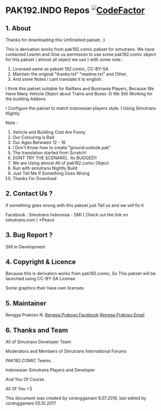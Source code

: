 # PAK192.INDO Repos [![CodeFactor](https://www.codefactor.io/repository/github/vzrenggamani/pak192indo/badge/master)](https://www.codefactor.io/repository/github/vzrenggamani/pak192indo/overview/master)

## 1. About

Thanks for downloading this Unfinished pakset. :)

This is derivation works from pak192.comic pakset for simutrans.
We have contacted Leartin and Give us permisson to use some pak192.comic object
for this pakset ( almost all object we use ) with some note :
1. Licensed same as pakset  192.comic, CC-BY-SA
2. Maintain the original "thanks.txt" "readme.txt" and Other,
3. And some Notes i cant translate it to english.

I think this pakset suitable for Railfans and Busmania Players,
Because We Have Many Vehicle Object about Trains and Buses :D
We Still Working for the building Addons

I Configure the pakset to match Indonesian players style.
I Using Simutrans Nightly

Note :
1. Vehicle and Building Cost Are Funny
2. Our Colouring is Bad
3. Our Ages Betwwen 12 - 16
4. I Don't Know how to create "ground.outside.pak"
5. The translation started from Scratch!
6. DONT TRY THE SCENARIO.. Its BUGGED!!
7. We are Using almost All of pak192.comic Object
8. Run with simutrans Nightly Build
9. Just Tell Me If Something Goes Wrong
10. Thanks For Download

## 2. Contact Us ?

If something goes wrong with this pakset just Tell us and we will fix it

Facebook : 
Simutrans Indonesia - SMI 
( Check out the link on simutrans.com ) *Peace


## 3. Bug Report ?

Still in Development

## 4. Copyright & Licence

Because this is derivation works from pak192.comic,
So This pakset will be launched using CC-BY-SA License

Some graphics their have own licenses

## 5. Maintainer

Rengga Prakoso N.
[Rengga Prakoso Facebook](http://www.facebook.com/vzrenggamani)
[Rengga Prakoso Email](mailto:rengga.prakoso@gmail.com)

## 6. Thanks and Team

All of Simutrans Developer Team

Moderators and Members of Simutrans International Forums

PAK192.COMIC Teams. 

Indonesian Simutrans Players and Developer

And You Of Course.

All Of You <3

This document was created by vzrenggamani 6.07.2016, last edited by vzrenggamani 05.10.2017
